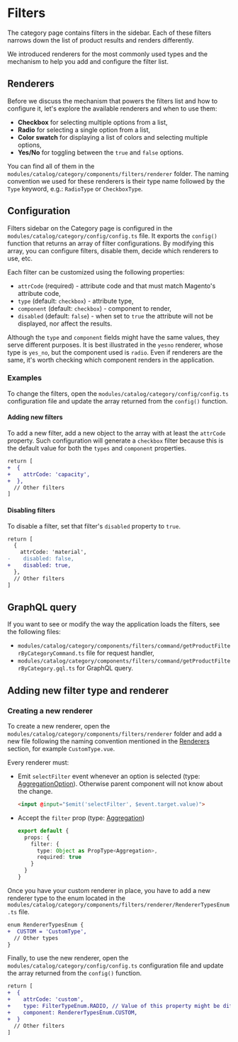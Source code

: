 # Filters

The category page contains filters in the sidebar. Each of these filters narrows down the list of product results and renders differently.

We introduced renderers for the most commonly used types and the mechanism to help you add and configure the filter list.

## Renderers

Before we discuss the mechanism that powers the filters list and how to configure it, let's explore the available renderers and when to use them:

- **Checkbox**  for selecting multiple options from a list,
- **Radio** for selecting a single option from a list,
- **Color swatch** for displaying a list of colors and selecting multiple options,
- **Yes/No** for toggling between the `true` and `false` options.

You can find all of them in the `modules/catalog/category/components/filters/renderer` folder. The naming convention we used for these renderers is their type name followed by the `Type` keyword, e.g.: `RadioType` or `CheckboxType`.

## Configuration

Filters sidebar on the Category page is configured in the `modules/catalog/category/config/config.ts` file. It exports the `config()` function that returns an array of filter configurations. By modifying this array, you can configure filters, disable them, decide which renderers to use, etc.

Each filter can be customized using the following properties:

- `attrCode` (required) - attribute code and that must match Magento's attribute code,
- `type` (default: `checkbox`) - attribute type,
- `component` (default: `checkbox`) - component to render,
- `disabled` (default: `false`) - when set to `true` the attribute will not be displayed, nor affect the results.

Although the `type` and `component` fields might have the same values, they serve different purposes. It is best illustrated in the `yesno` renderer, whose type is `yes_no`, but the component used is `radio`. Even if renderers are the same, it's worth checking which component renders in the application.

### Examples

To change the filters, open the `modules/catalog/category/config/config.ts` configuration file and update the array returned from the `config()` function.

#### Adding new filters

To add a new filter, add a new object to the array with at least the `attrCode` property. Such configuration will generate a `checkbox` filter because this is the default value for both the `types` and `component` properties.

```diff
return [
+  {
+    attrCode: 'capacity',
+  },
  // Other filters
]
```

#### Disabling filters

To disable a filter, set that filter's `disabled` property to `true`.

```diff
return [
  {
    attrCode: 'material',
-    disabled: false,
+    disabled: true,
  },
  // Other filters
]
```

## GraphQL query

If you want to see or modify the way the application loads the filters, see the following files:

- `modules/catalog/category/components/filters/command/getProductFilterByCategoryCommand.ts` file for request handler,
- `modules/catalog/category/components/filters/command/getProductFilterByCategory.gql.ts` for GraphQL query.

## Adding new filter type and renderer

### Creating a new renderer

To create a new renderer, open the `modules/catalog/category/components/filters/renderer` folder and add a new file following the naming convention mentioned in the [Renderers](#renderers) section, for example `CustomType.vue`.

Every renderer must:

- Emit `selectFilter` event whenever an option is selected (type: [AggregationOption](/api-reference/magento-theme.aggregationoption.html)). Otherwise parent component will not know about the change.

  ```html
  <input @input="$emit('selectFilter', $event.target.value)">
  ```

- Accept the `filter` prop (type: [Aggregation](/api-reference/magento-theme.aggregation.html))

  ```typescript
  export default {
    props: {
      filter: {
        type: Object as PropType<Aggregation>,
        required: true
      }
    }
  }
  ```

Once you have your custom renderer in place, you have to add a new renderer type to the enum located in the `modules/catalog/category/components/filters/renderer/RendererTypesEnum.ts` file.

```diff
enum RendererTypesEnum {
+  CUSTOM = 'CustomType',
  // Other types
}
```

Finally, to use the new renderer, open the `modules/catalog/category/config/config.ts` configuration file and update the array returned from the `config()` function.

```diff
return [
+  {
+    attrCode: 'custom',
+    type: FilterTypeEnum.RADIO, // Value of this property might be different
+    component: RendererTypesEnum.CUSTOM,
+  }
  // Other filters
]
```
